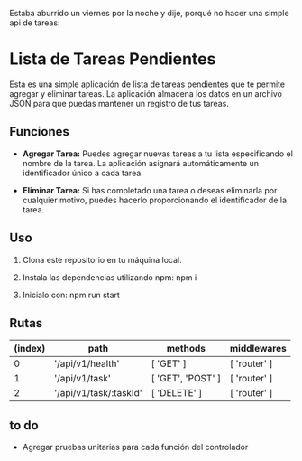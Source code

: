 Estaba aburrido un viernes por la noche y dije, porqué no hacer una simple api de tareas:

# Lista de Tareas Pendientes
Esta es una simple aplicación de lista de tareas pendientes que te permite agregar y eliminar tareas. La aplicación almacena los datos en un archivo JSON para que puedas mantener un registro de tus tareas.

## Funciones

- **Agregar Tarea:** Puedes agregar nuevas tareas a tu lista especificando el nombre de la tarea. La aplicación asignará automáticamente un identificador único a cada tarea.

- **Eliminar Tarea:** Si has completado una tarea o deseas eliminarla por cualquier motivo, puedes hacerlo proporcionando el identificador de la tarea.

## Uso

1. Clona este repositorio en tu máquina local.

2. Instala las dependencias utilizando npm: npm i

3. Inicialo con: npm run start

## Rutas
| (index) |          path          |      methods      | middlewares  |
| ------- | ---------------------- | ----------------- | ------------ |
|    0    |    '/api/v1/health'    |     [ 'GET' ]     | [ 'router' ] |
|    1    |     '/api/v1/task'     | [ 'GET', 'POST' ] | [ 'router' ] |
|    2    | '/api/v1/task/:taskId' |   [ 'DELETE' ]    | [ 'router' ] |

## to do
* Agregar pruebas unitarias para cada función del controlador